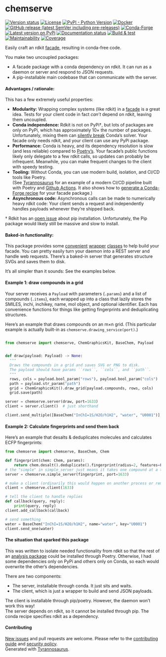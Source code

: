 # chemserve

[![Version status](https://img.shields.io/pypi/status/chemserve)](https://pypi.org/project/chemserve/)
[![License](https://img.shields.io/badge/License-Apache%202.0-blue.svg)](https://opensource.org/licenses/Apache-2.0)
[![PyPI - Python Version](https://img.shields.io/pypi/pyversions/chemserve)](https://pypi.org/project/chemserve/)
[![Docker](https://img.shields.io/docker/v/dmyersturnbull/chemserve?color=green&label=DockerHub)](https://hub.docker.com/repository/docker/dmyersturnbull/chemserve)
[![GitHub release (latest SemVer including pre-releases)](https://img.shields.io/github/v/release/dmyersturnbull/service-it?include_prereleases&label=GitHub)](https://github.com/dmyersturnbull/service-it/releases)
[![Conda-Forge](https://img.shields.io/conda/vn/conda-forge/chemserve?label=Conda-Forge)](https://anaconda.org/conda-forge/chemserve)
[![Latest version on PyPi](https://badge.fury.io/py/chemserve.svg)](https://pypi.org/project/chemserve/)
[![Documentation status](https://readthedocs.org/projects/service-it/badge/?version=latest&style=flat-square)](https://service-it.readthedocs.io/en/stable/)
[![Build & test](https://github.com/dmyersturnbull/service-it/workflows/Build%20&%20test/badge.svg)](https://github.com/dmyersturnbull/service-it/actions)
[![Maintainability](https://api.codeclimate.com/v1/badges/cb9bc2733ece01a8800b/maintainability)](https://codeclimate.com/github/dmyersturnbull/service-it/maintainability)
[![Coverage](https://coveralls.io/repos/github/dmyersturnbull/service-it/badge.svg?branch=master)](https://coveralls.io/github/dmyersturnbull/service-it?branch=master)

Easily craft an rdkit [facade](https://en.wikipedia.org/wiki/Facade_pattern), resulting in conda-free code.

You make two uncoupled packages:
- A facade package with a conda dependency on rdkit. It can run as a daemon or server and respond to JSON requests.
- A pip-installable main codebase that can communicate with the server.


#### Advantages / rationale:

This has a few extremely useful properties:

- **Modularity:** Wrapping complex systems (like rdkit) in a [facade](https://en.wikipedia.org/wiki/Facade_pattern)
  is a great idea. Tests for your client code in fact *can’t* depend on rdkit, leaving them uncoupled.
- **Conda independence:** Rdkit is not on PyPi†, but lots of packages are only on PyPi, which has approximately
  10× the number of packages.  
  Unfortunately, mixing them can [silently break](https://dmyersturnbull.github.io/#-the-python-build-landscape)
  Conda’s solver. Your facade only needs rdkit, and your client can use any PyPi package.
- **Performance:** Conda is heavy, and its dependency resolution is slow (and less reliable) compared to
  [Poetry’s](https://python-poetry.org).
  Your facade’s public functions likely only delegate to a few rdkit calls, so updates can probably be infrequent.
  Meanwhile, you can make frequent changes to the client with speedy testing.
- **Tooling:** Without Conda, you can use modern build, isolation, and CI/CD tools like Poetry.  
  (See [Tyrannosaurus](https://github.com/dmyersturnbull/tyrannosaurus) for an example of a modern CI/CD pipeline
  built with Poetry and [Github Actions](https://github.com/features/actions).
  It also shows how to [generate a Conda-Forge recipe](https://tyrannosaurus.readthedocs.io/en/stable/anaconda.html)
  for your facade package.)
- **Asynchronous code:** Asynchronous calls can be made to numerically heavy rdkit code:
  Your client sends a request and independently handles payloads whenever they’re shipped back.

† Rdkit has an [open issue](https://github.com/rdkit/rdkit/issues/1812) about pip installation.
Unfortunately, the Pip package would likely still be massive and slow to install.


#### Baked-in functionality:

This package provides some [convenient](https://github.com/dmyersturnbull/chemserve/blob/master/chemserve/models.py)
[wrapper](https://github.com/dmyersturnbull/chemserve/blob/master/chemserve/_concrete_base.py)
[classes](https://github.com/dmyersturnbull/chemserve/blob/master/chemserve/graphics.py) to help build your facade.
You can pretty easily turn your daemon into a REST server and handle web requests.
There’s a baked-in server that generates structure SVGs and saves them to disk.

It’s all simpler than it sounds: See the examples below.


#### Example 1: draw compounds in a grid

Your server receives a `Payload` with parameters (`.params`) and a list of compounds (`.items`),
each wrapped up into a class that lazily stores the SMILES, inchi, inchikey, name, mol object, and optional identifier.
Each has convenience functions for things like getting fingerprints and deduplicating structures.

Here’s an example that draws compounds on an m×n grid.
(This particular example is actually built-in as `chemserve.drawing_service(port)`.)

```python

from chemserve import chemserve, ChemGraphicsKit, BaseChem, Payload


def draw(payload: Payload) -> None:
  """
  Draws the compounds in a grid and saves SVG or PNG to disk.
  The payload should have params ``rows``, ``cols``, and ``path``.
  """
  rows, cols = payload.bool_param("rows"), payload.bool_param("cols")
  path = payload.str_param("path")
  grid = ChemGraphicsKit().draw_grid(payload.compounds, rows, cols)
  grid.save(path)

server = chemserve.server(draw, port=1633)
client = server.client()  # just shorthand

client.send_multiple([BaseChem("InChI=1S/H2O/h1H2", "water", "U0001")], params=None)
```

#### Example 2: Calculate fingerprints and send them back

Here’s an example that desalts & deduplicates molecules and calculates ECFP fingerprints:

```python
from chemserve import chemserve, BaseChem, Chem

def fingerprint(chem: Chem, params):
    return chem.desalt().deduplicate().fingerprint(radius=2, features=False)
# the "simple" in simple_server just means it takes one compound at a time
server = chemserve.simple_server(fingerprint, port=1633)

# make a client (ordinarily this would happen on another process or remotely)
client = chemserve.client(1633)

# tell the client to handle replies
def callback(query, reply):
    print(query, reply)
client.add_callback(callback)

# send something
water = BaseChem("InChI=1S/H2O/h1H2", name="water", key="U0001")
client.send_one(water)
```


#### The situation that sparked this package

This was written to isolate needed functionality from rdkit
so that the rest of an [analysis package](https://github.com/dmyersturnbull/sauronlab)
could be installed through Poetry.
Otherwise, I had some dependencies only on PyPi and others only on Conda,
so each would overwrite the other’s dependencies.

There are two components:
- The server, installable through conda. It just sits and waits.
- The client, which is just a wrapper to build and send JSON payloads.

The client is installable through pip/poetry. However, the daemon won’t work this way!  
The server depends on rdkit, so it cannot be installed through pip.
The conda recipe specifies rdkit as a dependency.


#### Contributing

[New issues](https://github.com/dmyersturnbull/chemserve/issues) and pull requests are welcome.
Please refer to the [contributing guide](https://github.com/dmyersturnbull/chemserve/blob/master/CONTRIBUTING.md)
and [security policy](https://github.com/dmyersturnbull/chemserve/blob/master/SECURITY.md).  
Generated with [Tyrannosaurus](https://github.com/dmyersturnbull/tyrannosaurus).
